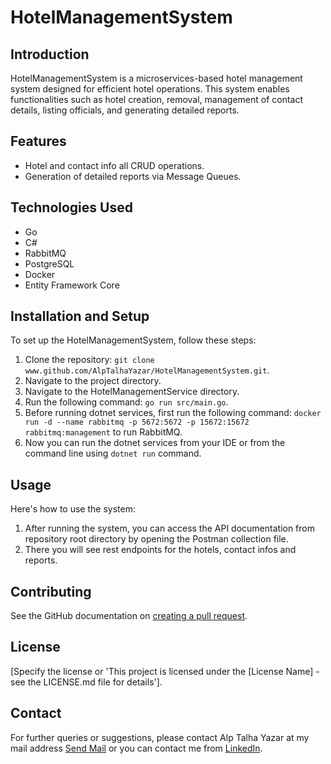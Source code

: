# HotelManagementSystem

## Introduction
HotelManagementSystem is a microservices-based hotel management system designed for efficient hotel operations. This system enables functionalities such as hotel creation, removal, management of contact details, listing officials, and generating detailed reports.

## Features
- Hotel and contact info all CRUD operations.
- Generation of detailed reports via Message Queues.

## Technologies Used
- Go
- C#
- RabbitMQ
- PostgreSQL
- Docker
- Entity Framework Core

## Installation and Setup
To set up the HotelManagementSystem, follow these steps:
1. Clone the repository: `git clone www.github.com/AlpTalhaYazar/HotelManagementSystem.git`.
2. Navigate to the project directory.
3. Navigate to the HotelManagementService directory.
4. Run the following command: `go run src/main.go`.
5. Before running dotnet services, first run the following command: `docker run -d --name rabbitmq -p 5672:5672 -p 15672:15672 rabbitmq:management` to run RabbitMQ.
6. Now you can run the dotnet services from your IDE or from the command line using `dotnet run` command.

## Usage
Here's how to use the system:
1. After running the system, you can access the API documentation from repository root directory by opening the Postman collection file.
2. There you will see rest endpoints for the hotels, contact infos and reports.

## Contributing
See the GitHub documentation on [creating a pull request](https://docs.github.com/en/github/collaborating-with-issues-and-pull-requests/creating-a-pull-request).

## License
[Specify the license or 'This project is licensed under the [License Name] - see the LICENSE.md file for details'].

## Contact
For further queries or suggestions, please contact Alp Talha Yazar at my mail address [Send Mail](mailto:AlpTalhaYazar@gmail.com) or you can contact me from [LinkedIn](https://www.linkedin.com/in/alptalhayazar/).
